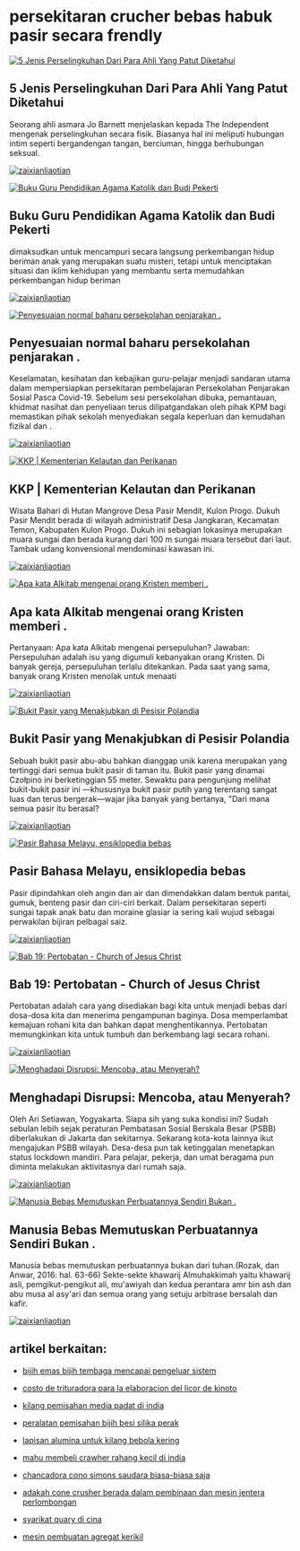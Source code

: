 # persekitaran crucher bebas habuk pasir secara frendly
<a href="https://mnn.zoosnet.net/LR/Chatpre.aspx?id=MNN94995150&p=https://topgrinding.com/" target="_blank">![5 Jenis Perselingkuhan Dari Para Ahli Yang Patut Diketahui](https://github.com/technlg/images/blob/main/23.jpg)</a>
## 5 Jenis Perselingkuhan Dari Para Ahli Yang Patut Diketahui
Seorang ahli asmara Jo Barnett menjelaskan kepada The Independent mengenak perselingkuhan secara fisik. Biasanya hal ini meliputi hubungan intim seperti bergandengan tangan, berciuman, hingga berhubungan seksual.
<a href="https://mnn.zoosnet.net/LR/Chatpre.aspx?id=MNN94995150&p=https://topgrinding.com/" target="_blank"><img src="https://github.com/technlg/images/raw/main/chat11.jpg" alt="zaixianliaotian"/></a><a href="//whatsapp.shibangsoft.com/WhatsApp.php" ><img src="https://github.com/technlg/images/raw/main/chat11.png" alt=""></a>
<a href="https://mnn.zoosnet.net/LR/Chatpre.aspx?id=MNN94995150&p=https://topgrinding.com/" target="_blank">![Buku Guru Pendidikan Agama Katolik dan Budi Pekerti](https://github.com/technlg/images/blob/main/52.jpg)</a>
## Buku Guru Pendidikan Agama Katolik dan Budi Pekerti
dimaksudkan untuk mencampuri secara langsung perkembangan hidup beriman anak yang merupakan suatu misteri, tetapi untuk menciptakan situasi dan iklim kehidupan yang membantu serta memudahkan perkembangan hidup beriman
<a href="https://mnn.zoosnet.net/LR/Chatpre.aspx?id=MNN94995150&p=https://topgrinding.com/" target="_blank"><img src="https://github.com/technlg/images/raw/main/chat11.jpg" alt="zaixianliaotian"/></a><a href="//whatsapp.shibangsoft.com/WhatsApp.php" ><img src="https://github.com/technlg/images/raw/main/chat11.png" alt=""></a>
<a href="https://mnn.zoosnet.net/LR/Chatpre.aspx?id=MNN94995150&p=https://topgrinding.com/" target="_blank">![Penyesuaian normal baharu persekolahan penjarakan .](https://github.com/technlg/images/blob/main/65.jpg)</a>
## Penyesuaian normal baharu persekolahan penjarakan .
Keselamatan, kesihatan dan kebajikan guru-pelajar menjadi sandaran utama dalam mempersiapkan persekitaran pembelajaran Persekolahan Penjarakan Sosial Pasca Covid-19. Sebelum sesi persekolahan dibuka, pemantauan, khidmat nasihat dan penyeliaan terus dilipatgandakan oleh pihak KPM bagi memastikan pihak sekolah menyediakan segala keperluan dan kemudahan fizikal dan .
<a href="https://mnn.zoosnet.net/LR/Chatpre.aspx?id=MNN94995150&p=https://topgrinding.com/" target="_blank"><img src="https://github.com/technlg/images/raw/main/chat11.jpg" alt="zaixianliaotian"/></a><a href="//whatsapp.shibangsoft.com/WhatsApp.php" ><img src="https://github.com/technlg/images/raw/main/chat11.png" alt=""></a>
<a href="https://mnn.zoosnet.net/LR/Chatpre.aspx?id=MNN94995150&p=https://topgrinding.com/" target="_blank">![KKP | Kementerian Kelautan dan Perikanan](https://github.com/technlg/images/blob/main/13.jpg)</a>
## KKP | Kementerian Kelautan dan Perikanan
Wisata Bahari di Hutan Mangrove Desa Pasir Mendit, Kulon Progo. Dukuh Pasir Mendit berada di wilayah administratif Desa Jangkaran, Kecamatan Temon, Kabupaten Kulon Progo. Dukuh ini sebagian lokasinya merupakan muara sungai dan berada kurang dari 100 m sungai muara tersebut dari laut. Tambak udang konvensional mendominasi kawasan ini.
<a href="https://mnn.zoosnet.net/LR/Chatpre.aspx?id=MNN94995150&p=https://topgrinding.com/" target="_blank"><img src="https://github.com/technlg/images/raw/main/chat11.jpg" alt="zaixianliaotian"/></a><a href="//whatsapp.shibangsoft.com/WhatsApp.php" ><img src="https://github.com/technlg/images/raw/main/chat11.png" alt=""></a>
<a href="https://mnn.zoosnet.net/LR/Chatpre.aspx?id=MNN94995150&p=https://topgrinding.com/" target="_blank">![Apa kata Alkitab mengenai orang Kristen memberi .](https://github.com/technlg/images/blob/main/59.jpg)</a>
## Apa kata Alkitab mengenai orang Kristen memberi .
Pertanyaan: Apa kata Alkitab mengenai persepuluhan? Jawaban: Persepuluhan adalah isu yang digumuli kebanyakan orang Kristen. Di banyak gereja, persepuluhan terlalu ditekankan. Pada saat yang sama, banyak orang Kristen menolak untuk menaati
<a href="https://mnn.zoosnet.net/LR/Chatpre.aspx?id=MNN94995150&p=https://topgrinding.com/" target="_blank"><img src="https://github.com/technlg/images/raw/main/chat11.jpg" alt="zaixianliaotian"/></a><a href="//whatsapp.shibangsoft.com/WhatsApp.php" ><img src="https://github.com/technlg/images/raw/main/chat11.png" alt=""></a>
<a href="https://mnn.zoosnet.net/LR/Chatpre.aspx?id=MNN94995150&p=https://topgrinding.com/" target="_blank">![Bukit Pasir yang Menakjubkan di Pesisir Polandia](https://github.com/technlg/images/blob/main/16.jpg)</a>
## Bukit Pasir yang Menakjubkan di Pesisir Polandia
Sebuah bukit pasir abu-abu bahkan dianggap unik karena merupakan yang tertinggi dari semua bukit pasir di taman itu. Bukit pasir yang dinamai Czołpino ini berketinggian 55 meter. Sewaktu para pengunjung melihat bukit-bukit pasir ini —khususnya bukit pasir putih yang terentang sangat luas dan terus bergerak—wajar jika banyak yang bertanya, "Dari mana semua pasir itu berasal?
<a href="https://mnn.zoosnet.net/LR/Chatpre.aspx?id=MNN94995150&p=https://topgrinding.com/" target="_blank"><img src="https://github.com/technlg/images/raw/main/chat11.jpg" alt="zaixianliaotian"/></a><a href="//whatsapp.shibangsoft.com/WhatsApp.php" ><img src="https://github.com/technlg/images/raw/main/chat11.png" alt=""></a>
<a href="https://mnn.zoosnet.net/LR/Chatpre.aspx?id=MNN94995150&p=https://topgrinding.com/" target="_blank">![Pasir Bahasa Melayu, ensiklopedia bebas](https://github.com/technlg/images/blob/main/24.jpg)</a>
## Pasir Bahasa Melayu, ensiklopedia bebas
Pasir dipindahkan oleh angin dan air dan dimendakkan dalam bentuk pantai, gumuk, benteng pasir dan ciri-ciri berkait. Dalam persekitaran seperti sungai tapak anak batu dan moraine glasiar ia sering kali wujud sebagai perwakilan bijiran pelbagai saiz.
<a href="https://mnn.zoosnet.net/LR/Chatpre.aspx?id=MNN94995150&p=https://topgrinding.com/" target="_blank"><img src="https://github.com/technlg/images/raw/main/chat11.jpg" alt="zaixianliaotian"/></a><a href="//whatsapp.shibangsoft.com/WhatsApp.php" ><img src="https://github.com/technlg/images/raw/main/chat11.png" alt=""></a>
<a href="https://mnn.zoosnet.net/LR/Chatpre.aspx?id=MNN94995150&p=https://topgrinding.com/" target="_blank">![Bab 19: Pertobatan - Church of Jesus Christ](https://github.com/technlg/images/blob/main/29.jpg)</a>
## Bab 19: Pertobatan - Church of Jesus Christ
Pertobatan adalah cara yang disediakan bagi kita untuk menjadi bebas dari dosa-dosa kita dan menerima pengampunan baginya. Dosa memperlambat kemajuan rohani kita dan bahkan dapat menghentikannya. Pertobatan memungkinkan kita untuk tumbuh dan berkembang lagi secara rohani.
<a href="https://mnn.zoosnet.net/LR/Chatpre.aspx?id=MNN94995150&p=https://topgrinding.com/" target="_blank"><img src="https://github.com/technlg/images/raw/main/chat11.jpg" alt="zaixianliaotian"/></a><a href="//whatsapp.shibangsoft.com/WhatsApp.php" ><img src="https://github.com/technlg/images/raw/main/chat11.png" alt=""></a>
<a href="https://mnn.zoosnet.net/LR/Chatpre.aspx?id=MNN94995150&p=https://topgrinding.com/" target="_blank">![Menghadapi Disrupsi: Mencoba, atau Menyerah?](https://github.com/technlg/images/blob/main/40.jpg)</a>
## Menghadapi Disrupsi: Mencoba, atau Menyerah?
Oleh Ari Setiawan, Yogyakarta. Siapa sih yang suka kondisi ini? Sudah sebulan lebih sejak peraturan Pembatasan Sosial Berskala Besar (PSBB) diberlakukan di Jakarta dan sekitarnya. Sekarang kota-kota lainnya ikut mengajukan PSBB wilayah. Desa-desa pun tak ketinggalan menetapkan status lockdown mandiri. Para pelajar, pekerja, dan umat beragama pun diminta melakukan aktivitasnya dari rumah saja.
<a href="https://mnn.zoosnet.net/LR/Chatpre.aspx?id=MNN94995150&p=https://topgrinding.com/" target="_blank"><img src="https://github.com/technlg/images/raw/main/chat11.jpg" alt="zaixianliaotian"/></a><a href="//whatsapp.shibangsoft.com/WhatsApp.php" ><img src="https://github.com/technlg/images/raw/main/chat11.png" alt=""></a>
<a href="https://mnn.zoosnet.net/LR/Chatpre.aspx?id=MNN94995150&p=https://topgrinding.com/" target="_blank">![Manusia Bebas Memutuskan Perbuatannya Sendiri Bukan .](https://github.com/technlg/images/blob/main/12.jpg)</a>
## Manusia Bebas Memutuskan Perbuatannya Sendiri Bukan .
Manusia bebas memutuskan perbuatannya bukan dari tuhan.(Rozak, dan Anwar, 2016: hal. 63-66) Sekte-sekte khawarij Almuhakkimah yaitu khawarij asli, pemgikut-pengikut ali, mu'awiyah dan kedua perantara amr bin ash dan abu musa al asy'ari dan semua orang yang setuju arbitrase bersalah dan kafir.
<a href="https://mnn.zoosnet.net/LR/Chatpre.aspx?id=MNN94995150&p=https://topgrinding.com/" target="_blank"><img src="https://github.com/technlg/images/raw/main/chat11.jpg" alt="zaixianliaotian"/></a><a href="//whatsapp.shibangsoft.com/WhatsApp.php" ><img src="https://github.com/technlg/images/raw/main/chat11.png" alt=""></a>
## artikel berkaitan:
* [bijih emas bijih tembaga mencapai pengeluar sistem](bijih%20emas%20bijih%20tembaga%20mencapai%20pengeluar%20sistem.md)
* [costo de trituradora para la elaboracion del licor de kinoto](costo%20de%20trituradora%20para%20la%20elaboracion%20del%20licor%20de%20kinoto.md)
* [kilang pemisahan media padat di india](kilang%20pemisahan%20media%20padat%20di%20india.md)
* [peralatan pemisahan bijih besi silika perak](peralatan%20pemisahan%20bijih%20besi%20silika%20perak.md)
* [lapisan alumina untuk kilang bebola kering](lapisan%20alumina%20untuk%20kilang%20bebola%20kering.md)
* [mahu membeli crawher rahang kecil di india](mahu%20membeli%20crawher%20rahang%20kecil%20di%20india.md)
* [chancadora cono simons saudara biasa-biasa saja](chancadora%20cono%20simons%20saudara%20biasa-biasa%20saja.md)
* [adakah cone crusher berada dalam pembinaan dan mesin jentera perlombongan](adakah%20cone%20crusher%20berada%20dalam%20pembinaan%20dan%20mesin%20jentera%20perlombongan.md)
* [syarikat quary di cina](syarikat%20quary%20di%20cina.md)
* [mesin pembuatan agregat kerikil](mesin%20pembuatan%20agregat%20kerikil.md)
